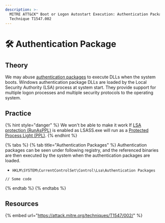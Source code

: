 ```yaml
---
description: >-
  MITRE ATT&CK™ Boot or Logon Autostart Execution: Authentication Package -
  Technique T1547.002
---
```


# 🛠️ Authentication Package

## Theory

We may abuse [authentication packages](https://learn.microsoft.com/en-us/windows/win32/secauthn/authentication-packages) to execute DLLs when the system boots. Windows authentication package DLLs are loaded by the Local Security Authority (LSA) process at system start. They provide support for multiple logon processes and multiple security protocols to the operating system.

## Practice

{% hint style="danger" %}
We won't be able to make it work If [LSA protection (RunAsPPL)](https://learn.microsoft.com/en-us/windows-server/security/credentials-protection-and-management/configuring-additional-lsa-protection#enable-by-using-the-registry) is enabled as LSASS.exe will run as a [Protected Process Light (PPL)](https://learn.microsoft.com/en-us/windows/win32/services/protecting-anti-malware-services-#system-protected-process).
{% endhint %}

{% tabs %}
{% tab title="Authentication Packages" %}
Authentication packages can be seen under following registry, and the referenced binaries are then executed by the system when the authentication packages are loaded.

* `HKLM\SYSTEM\CurrentControlSet\Control\Lsa\Authentication Packages`

```
// Some code
```
{% endtab %}
{% endtabs %}

## Resources

{% embed url="https://attack.mitre.org/techniques/T1547/002/" %}
